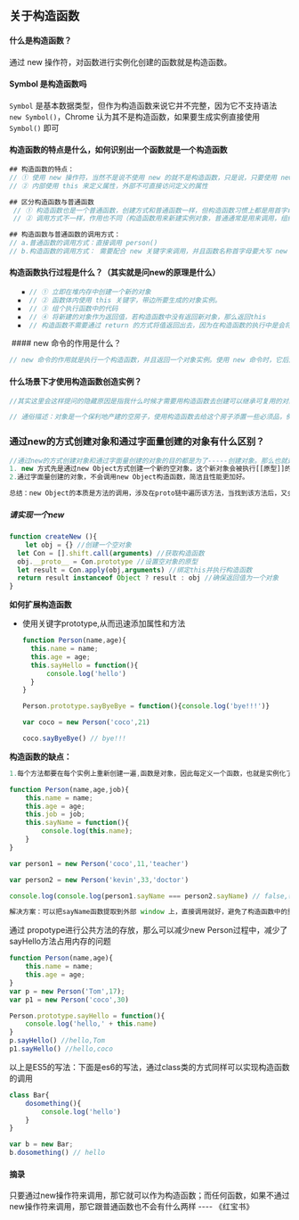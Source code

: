 ## 关于构造函数

#### 什么是构造函数？

通过 new 操作符，对函数进行实例化创建的函数就是构造函数。

#### Symbol 是构造函数吗

`Symbol` 是基本数据类型，但作为构造函数来说它并不完整，因为它不支持语法 `new Symbol()`，Chrome 认为其不是构造函数，如果要生成实例直接使用 `Symbol()` 即可

#### 构造函数的特点是什么，如何识别出一个函数就是一个构造函数

```javascript
## 构造函数的特点：
// ① 使用 new 操作符，当然不是说不使用 new 的就不是构造函数，只是说，只要使用 new 的就是构造函数
// ② 内部使用 this 来定义属性，外部不可直接访问定义的属性

## 区分构造函数与普通函数
 // ① 构造函数也是一个普通函数，创建方式和普通函数一样，但构造函数习惯上都是用首字母大写的（记住这个来区分开构造函数和普通函数的写法吧~）
 // ② 调用方式不一样，作用也不同（构造函数用来新建实例对象，普通通常是用来调用，组织代码使用的）

## 构造函数与普通函数的调用方式：
// a.普通函数的调用方式：直接调用 person()
// b.构造函数的调用方式： 需要配合 new 关键字来调用，并且函数名称首字母要大写 new Person()
```



#### 构造函数执行过程是什么？（其实就是问new的原理是什么）

```javascript
   ▪ // ① 立即在堆内存中创建一个新的对象
  ▪  // ② 函数体内使用 this 关键字，带边所要生成的对象实例。
  ▪  // ③ 组个执行函数中的代码
  ▪  // ④ 将新建的对象作为返回值，若构造函数中没有返回新对象，那么返回this
  ▪  // 构造函数不需要通过 return 的方式将值返回出去，因为在构造函数的执行中是会将新建的对象作为返回值返回出去的。而普通函数是需要return 的方式才能把值返回去，否则返回的值默认为 undefined 
```



 #### new 命令的作用是什么？

   ```javascript
// new 命令的作用就是执行一个构造函数，并且返回一个对象实例。使用 new 命令时，它后面的函数调用就不是普通的函数调用，而是依次执行构造函数的调用步骤
   ```

#### 什么场景下才使用构造函数创造实例？

```javascript
//其实这里会这样提问的隐藏原因是指我什么时候才需要用构造函数去创建可以继承可复用的对象。例如在封装自己的方法库，组件，框架的时候，有些重复度比较高的代码就用构造函数去写，特别写组件的时候就更是能用上构造函数了 !

// 通俗描述：对象是一个保利地产建的空房子，使用构造函数去给这个房子添置一些必须品，例如电线的布局，水龙头安装等。此时a买了 8 楼的空房子，买的时候里面就已经是有房子必须要有的用品用电，所以买房子就是一个继承空房子的过程，且生成了一个新的对象。今天a收楼了，他买了一些家具搬进去住了，那么这个又是新对象添置的一些新属性的过程

```

### 通过new的方式创建对象和通过字面量创建的对象有什么区别？

```javascript
//通过new的方式创建对象和通过字面量创建的对象的目的都是为了-----创建对象。那么也就是说他们俩的目的都是一样的。他们不一样的地方是他们创建过程的不同。
1. new 方式先是通过new Object方式创建一个新的空对象，这个新对象会被执行[[原型]]的链接，并且将函数的作用域赋予给新对象，即this指向的这个新对象。
2.通过字面量创建的对象，不会调用new Object构造函数，简洁且性能更加好。

总结：new Object的本质是方法的调用，涉及在proto链中遍历该方法，当找到该方法后，又会生产方法调用必须的堆栈信息，方法调用结束后，还要释放该堆栈，性能不如字面量创建的方式更好
```



##### 请实现一个new

```javascript
function createNew (){
	let obj = {} //创建一个空对象
  let Con = [].shift.call(arguments) //获取构造函数
  obj.__proto__ = Con.prototype //设置空对象的原型
  let result = Con.apply(obj,arguments) //绑定this并执行构造函数
  return result instanceof Object ? result : obj //确保返回值为一个对象
}
```



**如何扩展构造函数**

- 使用关键字prototype,从而迅速添加属性和方法

  ```javascript
  function Person(name,age){
  	this.name = name;
  	this.age = age;
  	this.sayHello = function(){
  		console.log('hello')
  	}
  }
  
  Person.prototype.sayByeBye = function(){console.log('bye!!!')}
  
  var coco = new Person('coco',21)
  
  coco.sayByeBye() // bye!!!
  ```



**构造函数的缺点：**

```javascript
1.每个方法都要在每个实例上重新创建一遍,函数是对象，因此每定义一个函数，也就是实例化了一个对象。从逻辑角度讲，此时的构造函数也可以这样定义,看🌰👇

function Person(name,age,job){
    this.name = name;
    this.age = age;
    this.job = job;
    this.sayName = function(){
        console.log(this.name);
    }
}

var person1 = new Person('coco',11,'teacher')

var person2 = new Person('kevin',33,'doctor')

console.log(console.log(person1.sayName === person2.sayName) // false,每个Person实例都包含一个不同的Function实例,因此创建两个完成同样任务的Function实例的确没有必要。

解决方案：可以把sayName函数提取到外部 window 上，直接调用就好，避免了构造函数中的重新创建实例对象

```



通过 propotype进行公共方法的存放，那么可以减少new Person过程中，减少了sayHello方法占用内存的问题

```javascript
function Person(name,age){
	this.name = name;
	this.age = age;
}
var p = new Person('Tom',17);
var p1 = new Person('coco',30)

Person.prototype.sayHello = function(){
	console.log('hello,' + this.name)
}
p.sayHello() //hello,Tom
p1.sayHello() //hello,coco
```

以上是ES5的写法：下面是es6的写法，通过class类的方式同样可以实现构造函数的调用

```javascript
class Bar{
	dosomething(){
		console.log('hello')
	}
}

var b = new Bar;
b.dosomething() // hello
```



#### 摘录

只要通过new操作符来调用，那它就可以作为构造函数；而任何函数，如果不通过new操作符来调用，那它跟普通函数也不会有什么两样 ---- 《红宝书》